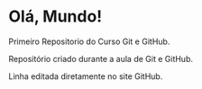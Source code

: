 # Olá, Mundo!
 Primeiro Repositorio do Curso Git e GitHub.

 Repositório criado durante a aula de Git e GitHub.

 Linha editada diretamente no site GitHub.

